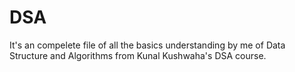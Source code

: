 # DSA
It's an compelete file of all the basics understanding by me of Data Structure and Algorithms from Kunal Kushwaha's DSA course.
